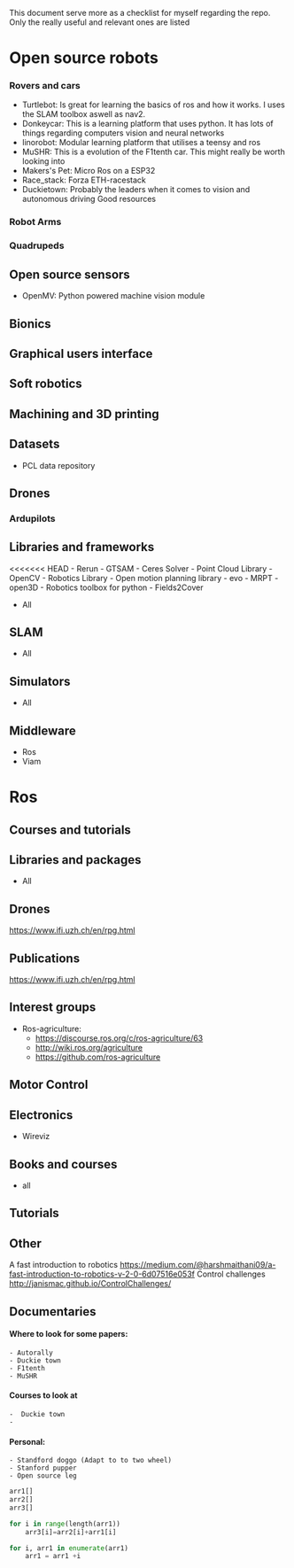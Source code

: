 This document serve more as a checklist for myself regarding the repo. Only the really useful and relevant ones are listed
# Open source robots
### Rovers and cars

- Turtlebot: Is great for learning the basics of ros and how it works. I uses the SLAM toolbox aswell as nav2.
- Donkeycar: This is a learning platform that uses python. It has lots of things regarding computers vision and neural networks
- linorobot: Modular learning platform that utilises a teensy and ros
- MuSHR: This is a evolution of the F1tenth car. This might really be worth looking into
- Makers's Pet: Micro Ros on a ESP32
- Race_stack: Forza ETH-racestack
- Duckietown: Probably the leaders when it comes to vision and autonomous driving Good resources
### Robot Arms

### Quadrupeds

## Open source sensors
- OpenMV: Python powered machine vision module
## Bionics
## Graphical users interface
## Soft robotics

## Machining and 3D printing
## Datasets
- PCL data repository
## Drones
### Ardupilots
## Libraries and frameworks
<<<<<<< HEAD
	- Rerun
	- GTSAM
	- Ceres Solver
	- Point Cloud Library
	- OpenCV
	- Robotics Library
	- Open motion planning library
	- evo
	- MRPT
	- open3D
	- Robotics toolbox for python
	- Fields2Cover
- All
## SLAM
- All
## Simulators
- All
## Middleware
- Ros
- Viam
# Ros
## Courses and tutorials

## Libraries and packages
- All
## Drones
https://www.ifi.uzh.ch/en/rpg.html

## Publications
https://www.ifi.uzh.ch/en/rpg.html

## Interest groups
- Ros-agriculture:
	- https://discourse.ros.org/c/ros-agriculture/63
	- http://wiki.ros.org/agriculture
	- https://github.com/ros-agriculture
## Motor Control
## Electronics
- Wireviz
## Books and courses
- all
## Tutorials
## Other
A fast introduction to robotics
https://medium.com/@harshmaithani09/a-fast-introduction-to-robotics-v-2-0-6d07516e053f
Control challenges
http://janismac.github.io/ControlChallenges/
## Documentaries

####  Where to look for some papers:
	- Autorally
	- Duckie town
	- F1tenth
	- MuSHR
#### Courses to look at
	-  Duckie town
	- 

#### Personal:
	- Standford doggo (Adapt to to two wheel)
	- Stanford pupper
	- Open source leg
```python
arr1[]
arr2[]
arr3[]

for i in range(length(arr1))
	arr3[i]=arr2[i]+arr1[i]

for i, arr1 in enumerate(arr1)
	arr1 = arr1 +i
```
# 
##
###
####
#####
